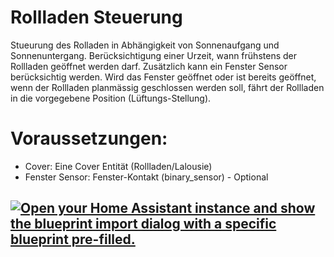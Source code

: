 # Rollladen Steuerung
Stueurung des Rolladen in Abhängigkeit von Sonnenaufgang und Sonnenuntergang.
Berücksichtigung einer Urzeit, wann frühstens der Rollladen geöffnet werden darf.
Zusätzlich kann ein Fenster Sensor berücksichtig werden.
Wird das Fenster geöffnet oder ist bereits geöffnet, wenn der Rollladen planmässig
geschlossen werden soll, fährt der Rollladen in die vorgegebene Position (Lüftungs-Stellung).
  # Voraussetzungen:
  - Cover: Eine Cover Entität (Rollladen/Lalousie)
  - Fenster Sensor: Fenster-Kontakt (binary_sensor) - Optional

[![Open your Home Assistant instance and show the blueprint import dialog with a specific blueprint pre-filled.](https://my.home-assistant.io/badges/blueprint_import.svg)](https://my.home-assistant.io/redirect/blueprint_import/?blueprint_url=https%3A%2F%2Fgithub.com%2FSmartHomeForDummies%2FBlueprint-HA-Beschattung%2Fblob%2F948cde6ab25660ff21e249295d686aea9c8dfa5b%2FRollladen_Steuerung.yaml)
-------
